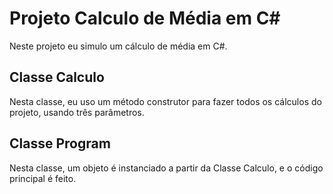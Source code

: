 # Projeto Calculo de Média em C#
Neste projeto eu simulo um cálculo de média em C#.

## Classe Calculo
Nesta classe, eu uso um método construtor para fazer todos os cálculos do projeto, usando três parâmetros.

## Classe Program
Nesta classe, um objeto é instanciado a partir da Classe Calculo, e o código principal é feito.
